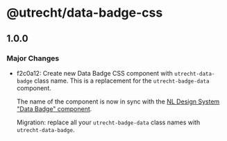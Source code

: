 # @utrecht/data-badge-css

## 1.0.0

### Major Changes

- f2c0a12: Create new Data Badge CSS component with `utrecht-data-badge` class name. This is a replacement for the `utrecht-badge-data` component.

  The name of the component is now in sync with the [NL Design System "Data Badge" component](https://nldesignsystem.nl/data-badge).

  Migration: replace all your `utrecht-badge-data` class names with `utrecht-data-badge`.

